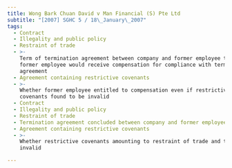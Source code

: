 ```yaml
---
title: Wong Bark Chuan David v Man Financial (S) Pte Ltd
subtitle: "[2007] SGHC 5 / 18\_January\_2007"
tags:
  - Contract
  - Illegality and public policy
  - Restraint of trade
  - >-
    Term of termination agreement between company and former employee that
    former employee would receive compensation for compliance with terms of
    agreement
  - Agreement containing restrictive covenants
  - >-
    Whether former employee entitled to compensation even if restrictive
    covenants found to be invalid
  - Contract
  - Illegality and public policy
  - Restraint of trade
  - Termination agreement concluded between company and former employee
  - Agreement containing restrictive covenants
  - >-
    Whether restrictive covenants amounting to restraint of trade and therefore
    invalid

---
```


